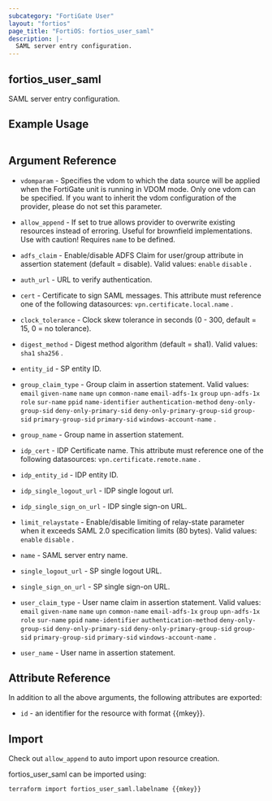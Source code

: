 ```yaml
---
subcategory: "FortiGate User"
layout: "fortios"
page_title: "FortiOS: fortios_user_saml"
description: |-
  SAML server entry configuration.
---
```


## fortios_user_saml
SAML server entry configuration.

## Example Usage

```hcl

```

## Argument Reference
* `vdomparam` - Specifies the vdom to which the data source will be applied when the FortiGate unit is running in VDOM mode. Only one vdom can be specified. If you want to inherit the vdom configuration of the provider, please do not set this parameter.
* `allow_append` - If set to true allows provider to overwrite existing resources instead of erroring. Useful for brownfield implementations. Use with caution! Requires `name` to be defined.

* `adfs_claim` - Enable/disable ADFS Claim for user/group attribute in assertion statement (default = disable). Valid values: `enable` `disable` .
* `auth_url` - URL to verify authentication.
* `cert` - Certificate to sign SAML messages. This attribute must reference one of the following datasources: `vpn.certificate.local.name` .
* `clock_tolerance` - Clock skew tolerance in seconds (0 - 300, default = 15, 0 = no tolerance).
* `digest_method` - Digest method algorithm (default = sha1). Valid values: `sha1` `sha256` .
* `entity_id` - SP entity ID.
* `group_claim_type` - Group claim in assertion statement. Valid values: `email` `given-name` `name` `upn` `common-name` `email-adfs-1x` `group` `upn-adfs-1x` `role` `sur-name` `ppid` `name-identifier` `authentication-method` `deny-only-group-sid` `deny-only-primary-sid` `deny-only-primary-group-sid` `group-sid` `primary-group-sid` `primary-sid` `windows-account-name` .
* `group_name` - Group name in assertion statement.
* `idp_cert` - IDP Certificate name. This attribute must reference one of the following datasources: `vpn.certificate.remote.name` .
* `idp_entity_id` - IDP entity ID.
* `idp_single_logout_url` - IDP single logout url.
* `idp_single_sign_on_url` - IDP single sign-on URL.
* `limit_relaystate` - Enable/disable limiting of relay-state parameter when it exceeds SAML 2.0 specification limits (80 bytes). Valid values: `enable` `disable` .
* `name` - SAML server entry name.
* `single_logout_url` - SP single logout URL.
* `single_sign_on_url` - SP single sign-on URL.
* `user_claim_type` - User name claim in assertion statement. Valid values: `email` `given-name` `name` `upn` `common-name` `email-adfs-1x` `group` `upn-adfs-1x` `role` `sur-name` `ppid` `name-identifier` `authentication-method` `deny-only-group-sid` `deny-only-primary-sid` `deny-only-primary-group-sid` `group-sid` `primary-group-sid` `primary-sid` `windows-account-name` .
* `user_name` - User name in assertion statement.

## Attribute Reference

In addition to all the above arguments, the following attributes are exported:
* `id` - an identifier for the resource with format {{mkey}}.

## Import

Check out `allow_append` to auto import upon resource creation.

fortios_user_saml can be imported using:
```sh
terraform import fortios_user_saml.labelname {{mkey}}
```
